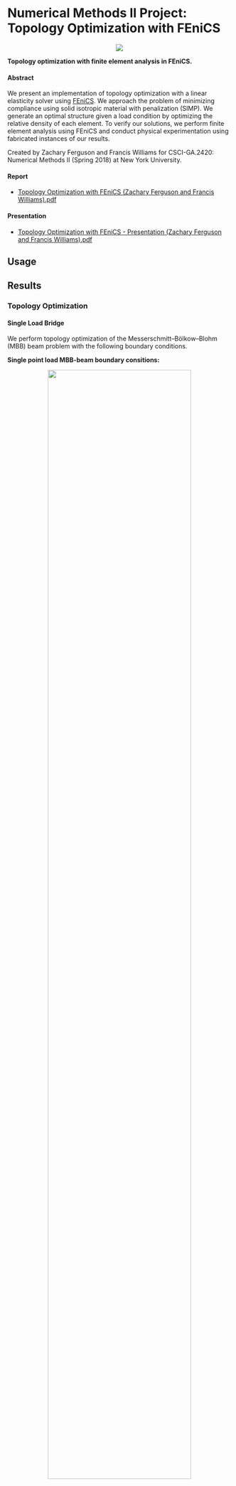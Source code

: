 # Numerical Methods II Project: Topology Optimization with FEniCS

<p align="center"><img src="images/L-bracket/L-bracket.png"></p>

**Topology optimization with finite element analysis in FEniCS.**

#### Abstract

We present an implementation of topology optimization with a linear elasticity solver using [FEniCS](https://fenicsproject.org/). We approach the problem of minimizing compliance using solid isotropic material with penalization (SIMP). We generate an optimal structure given a load condition by optimizing the relative density of each element. To verify our solutions, we perform finite element analysis using FEniCS and conduct physical experimentation using fabricated instances of our results.

Created by Zachary Ferguson and Francis Williams for CSCI-GA.2420: Numerical Methods II (Spring 2018) at New York University.

#### Report
* <a href="Topology Optimization with FEniCS (Zachary Ferguson and Francis Williams).pdf">Topology Optimization with FEniCS (Zachary Ferguson and Francis Williams).pdf</a>

#### Presentation
* <a href="Topology Optimization with FEniCS - Presentation (Zachary Ferguson and Francis Williams).pdf">Topology Optimization with FEniCS - Presentation (Zachary Ferguson and Francis Williams).pdf</a>

## Usage

## Results

### Topology Optimization

#### Single Load Bridge

We perform topology optimization of the Messerschmitt–Bölkow–Blohm (MBB) beam problem with the following boundary conditions.

**Single point load MBB-beam boundary consitions:**
<p align="center">
<img src="images/bridge-single-load/MBB-single-load.svg" width="80%">
<br>
Arrows are force vectors, and striping indicate fixed points.
</p>


**Solution to the single load MBB-beam problem:**
<p align="center">
<img src="images/bridge-single-load/topopt/results-transparent.png">
<br>
The problem is solved on a grid of size 360 x 60.
The optimization naturally tends towards to creating strut-like structures.
</p>


#### Distributed Load Bridge

We perform topology optimization of the MBB-beam problem with the following boundary conditions.

**Distributed load MBB-beam boundary consitions:**
<p align="center">
<img src="images/bridge-distributed-load/MBB-distributed-load.svg" width="80%">
<br>
Arrows are force vectors, and striping indicate fixed points.
</p>

**Solution to the distributed load MBB-beam problem:**
<p align="center">
<img src="images/bridge-distributed-load/topopt/bridge-distributed-load-bw.png">
<br>
The problem is solve on a grid of size 600 x 100.
With higher resolution the optimization will place more fine struts.
</p>


#### L-bracket

We perform topology optimization of a L-bracket with a fixed top boundary and a point load on the right.
We use a passive element in the upper right corner to prevent material from filling the area.

**L-bracket boundary consitions:**
<p align="center">
<img src="images/L-bracket/L-bracket.svg" width="40%">
<br>
Arrows are force vectors, and striping indicate fixed points.
</p>


**Solution to the L-Bracket problem:**
<p align="center">
<img src="images/L-bracket/topopt/results-transparent.png" width="40%">
<br>
Our optimization does not account for stress, so sharp features are not avoided (e.g. inside corner).
</p>

### Finite Element Analysis with FEniCS

To verify the output structures from our implementation can withstand the prescribed forces, we ran a finite-element simulation using [FEniCS](https://fenicsproject.org/), a finite element package.


**Initial meshed geometry:**
<p align="center">
<img src="images/circle/no-load.png" width="60%">
<br>
We start by meshing our geometry with [GMSH](http://gmsh.info/).
</p>


**Displacements under the assumption of linear elasticity:**
<p align="center">
<img src="images/circle/under-load.svg" width="60%">
<br>
We then apply a distributed load (red arrows) with constrains on the position of the bottom edge (stripe pattern). The displacements are drawn after running the linear elasticity finite element simulation.
</p>

#### Topology Optimized Meshes

**Displacements computed for the optimized bridge:**
<p align="center">
<img src="images/bridge-single-load/FEniCS/under-load-figure.png" width="80%">
<br>
Results of simulating the optimized single load bridge using FEniCS.
</p>

**Displacements computed for the optimized bridge:**
<p align="center">
<img src="images/bridge-distributed-load/FEniCS/under-load.svg" width="80%">
<br>
Results of simulating the optimized distributed load bridge using FEniCS.
</p>

**Displacements computed for the L-bracket:**
<p align="center">
<img src="images/L-bracket/FEniCS/L-bracket.png" width="80%">
<br>
The results of simulating the L-bracket shape. Left: 100%
material fill, a costly domain, as a point of comparison. Center:
meshed results of our topology optimization with a constrain of
36% of the total volume. Right: meshed result of our topology
optimization with a constraint of 18% of the total volume. As the
amount of material decreases the structure becomes less resilient.
</p>

### Fabricated Experiments

As a final verification, we fabricated the two bridge models. The first by slightly extruding it in 3D and 3D-printing it using an Ultimaker 3. The second by laser cutting a sheet of 1/8” acrylic using an Epilog Mini 24 Laser.

<p align="center">
<img src="images/bridge-single-load/3D-printed/no-load.jpg" width="80%">
<br>
The 3D printed bridge model generated by our algorithm without additional mass.
</p>
<p align="center">
<img src="images/bridge-single-load/3D-printed/under-load.jpg" width="80%">
<br>
The 3D printed bridge model generated by our algorithm both with additional mass.
</p>

<p align="center">
<img src="images/bridge-distributed-load/laser-cut/no-load.png" width="80%">
<br>
Laser cut bridge model generated by our algorithm under no load.
</p>
<p align="center">
<img src="images/bridge-distributed-load/laser-cut/under-load.png" width="80%">
<br>
Laser cut bridge model generated by our algorithm under a load provided by a clamp in the middle.
</p>

